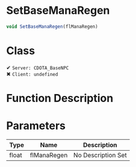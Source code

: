 # SetBaseManaRegen
```js	
void SetBaseManaRegen(flManaRegen)
```
# Class
✔ `Server: CDOTA_BaseNPC`  
✖ `Client: undefined`  

# Function Description

# Parameters
Type|Name|Description
--|--|--
float|flManaRegen|No Description Set
